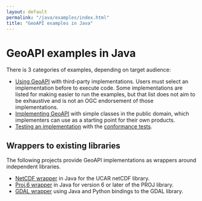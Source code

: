```yaml
---
layout: default
permalink: "/java/examples/index.html"
title: "GeoAPI examples in Java"
---
```


# GeoAPI examples in Java

There is 3 categories of examples, depending on target audience:

* [Using GeoAPI](usage.html) with third-party implementations.
  Users must select an implementation before to execute code.
  Some implementations are listed for making easier to run the examples,
  but that list does not aim to be exhaustive and is not an OGC endorsement of those implementations.
* [Implementing GeoAPI](implement.html) with simple classes in the public domain,
  which implementers can use as a starting point for their own products.
* [Testing an implementation](testing.html) with the [conformance tests](../../conformance/index.html).


## Wrappers to existing libraries

The following projects provide GeoAPI implementations as wrappers around independent libraries.

* [NetCDF wrapper](https://github.com/Unidata/geoapi-netcdf-java) in Java for the UCAR netCDF library.
* [Proj.6 wrapper](https://github.com/osgeo/PROJ-JNI) in Java for version 6 or later of the PROJ library.
* [GDAL wrapper](https://github.com/Geomatys/geoapi-gdal) using Java and Python bindings to the GDAL library.
